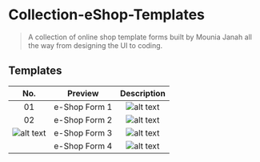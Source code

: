 # Collection-eShop-Templates
 
> A collection of online shop template forms built by Mounia Janah all the way from designing the UI to coding. 

## Templates

| No. |   Preview    |                                            Description                                            |    
| :-: | :----------: | :-----------------------------------------------------------------------------------------------: | 
| 01  | e-Shop Form 1 | ![alt text](https://github.com/MoonJanah/Collection-eShop-Templates/blob/main/eShop-Template-1.jpeg) | 
| 02  | e-Shop Form 2 | ![alt text](https://github.com/MoonJanah/Collection-eShop-Templates/blob/main/E-Shop-Template2.png) | 
| ![alt text](https://github.com/MoonJanah/Collection-eShop-Templates/blob/main/E-Shop-Template3-3.jpeg) | e-Shop Form 3 | ![alt text](https://github.com/MoonJanah/Collection-eShop-Templates/blob/main/E-Shop-Template3-1.jpeg) | 
|  | e-Shop Form 4 | ![alt text](https://github.com/MoonJanah/Collection-eShop-Templates/blob/main/E-Shop-Template3-2.jpeg) | 
